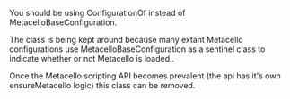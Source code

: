 You should be using ConfigurationOf instead of MetacelloBaseConfiguration. The class is being kept around because many extant Metacello configurations use MetacelloBaseConfiguration as a sentinel class to indicate whether or not Metacello is loaded..Once the Metacello scripting API becomes prevalent (the api has it's own ensureMetacello logic) this class can be removed.